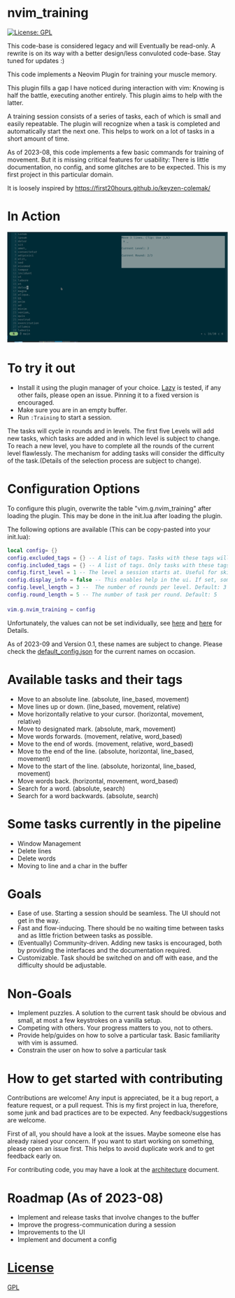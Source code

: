 # nvim_training

[![License: GPL](https://img.shields.io/badge/License-GPL-brightgreen.svg)](https://opensource.org/license/gpl-3-0/)


This code-base is considered legacy and will Eventually be read-only.
A rewrite is on its way with a better design/less convuloted code-base. Stay tuned 
for updates :)

This code implements a Neovim Plugin for training your muscle memory.

This plugin fills a gap I have noticed during interaction with vim:
Knowing is half the battle, executing another entirely.
This plugin aims to help with the latter.

A training session consists of a series of tasks, each of which is small and easily repeatable.
The plugin will recognize when a task is completed and automatically start the next one.
This helps to work on a lot of tasks in a short amount of time.

As of 2023-08, this code implements a few basic commands for training of movement.
But it is missing critical features for usability: There is little documentation, no config, 
and some glitches are to be expected. This is my first project in this particular domain.

It is loosely inspired by https://first20hours.github.io/keyzen-colemak/


# In Action
![GIF](media/recording.gif)

# To try it out

- Install it using the plugin manager of your choice. [Lazy](https://github.com/folke/lazy.nvim) is tested, if any other fails, please open an issue. Pinning it to a fixed version is encouraged.
- Make sure you are in an empty buffer.
- Run `:Training` to start a session.

The tasks will cycle in rounds and in levels. The first five Levels will add new tasks, 
which tasks are added and in which level is subject to change.
To reach a new level, you have to complete all the rounds of the current level
flawlessly. The mechanism for adding tasks will consider the difficulty of the task.(Details 
of the selection process are subject to change).

# Configuration Options
To configure this plugin, overwrite the table "vim.g.nvim_training" after loading the plugin. 
This may be done in the init.lua after loading the plugin.

The following options are available (This can be copy-pasted into your init.lua):
```lua
local config= {}
config.excluded_tags = {} -- A list of tags. Tasks with these tags will not be included in the session. Default: empty list
config.included_tags = {} -- A list of tags. Only tasks with these tags will be included in the session(If not set, all tags will be included). Default: empty list
config.first_level = 1 -- The level a session starts at. Useful for skipping the early easy tasks.  Default: 1
config.display_info = false -- This enables help in the ui. If set, some tasks will provide a hint on how to do them. Default: false
config.level_length = 3 --  The number of rounds per level. Default: 3
config.round_length = 5 -- The number of task per round. Default: 5

vim.g.nvim_training = config
```

Unfortunately, the values can not be set individually,
see [here](https://neovim.io/doc/user/lua-guide.html#lua-guide-variables)
and [here](https://github.com/neovim/neovim/issues/12544) for Details.

As of 2023-09 and Version 0.1, these names are subject to change. Please check the [default_config.json](plugin/default_config.json) for the current names 
on occasion. 

# Available tasks and their tags
- Move to an absolute line. (absolute, line_based, movement)
- Move lines up or down. (line_based, movement, relative)
- Move horizontally relative to your cursor. (horizontal, movement, relative)
- Move to designated mark. (absolute, mark, movement)
- Move words forwards. (movement, relative, word_based)
- Move to the end of words. (movement, relative, word_based)
- Move to the end of the line. (absolute, horizontal, line_based, movement)
- Move to the start of the line. (absolute, horizontal, line_based, movement)
- Move words back. (horizontal, movement, word_based)
- Search for a word. (absolute, search)
- Search for a word backwards. (absolute, search)


# Some tasks currently in the pipeline 
- Window Management
- Delete lines 
- Delete words 
- Moving to line and a char in the buffer

# Goals 
- Ease of use. Starting a session should be seamless. The UI should not get in the way.
- Fast and flow-inducing. There should be no waiting time between tasks and as little friction between tasks as possible.
- (Eventually) Community-driven. Adding new tasks is encouraged, both by providing the interfaces and the documentation required.
- Customizable. Task should be switched on and off with ease, and the difficulty should be adjustable.

# Non-Goals
- Implement puzzles. A solution to the current task should be obvious and small, at most a few keystrokes on a vanilla setup.
- Competing with others. Your progress matters to you, not to others. 
- Provide help/guides on how to solve a particular task. Basic familiarity with vim is assumed.
- Constrain the user on how to solve a particular task


# How to get started with contributing
Contributions are welcome! Any input is appreciated, be it a bug report, a feature request, or a pull request.
This is my first project in lua, therefore, some junk and bad practices are to be expected. Any feedback/suggestions
are welcome. 

First of all, you should have a look at the issues. Maybe someone else has already raised your concern.
If you want to start working on something, please open an issue first. This helps to avoid duplicate work and to get feedback early on.

For contributing code, you may have a look at the [architecture](docs/architecture.md) document. 

# Roadmap (As of 2023-08)
- Implement and release tasks that involve changes to the buffer
- Improve the progress-communication during a session
- Improvements to the UI
- Implement and document a config


# [License](/LICENSE)
[GPL](LICENSE)
